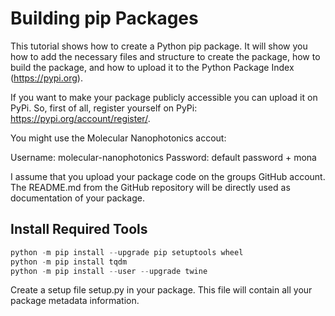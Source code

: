 # Building pip Packages

This tutorial shows how to create a Python pip package. It will show you how to add the necessary files and structure to create the package, how to build the package, and how to upload it to the Python Package Index (https://pypi.org).

If you want to make your package publicly accessible you can upload it on PyPi. So, first of all, register yourself on PyPi: https://pypi.org/account/register/.

You might use the Molecular Nanophotonics accout: <br>

Username: molecular-nanophotonics
Password: default password + mona

I assume that you upload your package code on the groups GitHub account. The README.md from the GitHub repository will be directly used  as documentation of your package. 

## Install Required Tools

```python
python -m pip install --upgrade pip setuptools wheel
python -m pip install tqdm
python -m pip install --user --upgrade twine
```

Create a setup file setup.py in your package. This file will contain all your package metadata information. 
